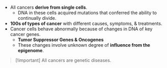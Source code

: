 - All cancers **derive from single cells**.
	- DNA in these cells acquired mutations that conferred the ability to continually divide.
- **100s of types of cancer** with different causes, symptoms, & treatments.
- Cancer cells behave abnormally because of changes in DNA of key cancer genes.
	- **Tumor Suppressor Genes & Oncogenes**
	- These changes involve unknown degree of **influence from the epigenome**.
> [!important] All cancers are genetic diseases.